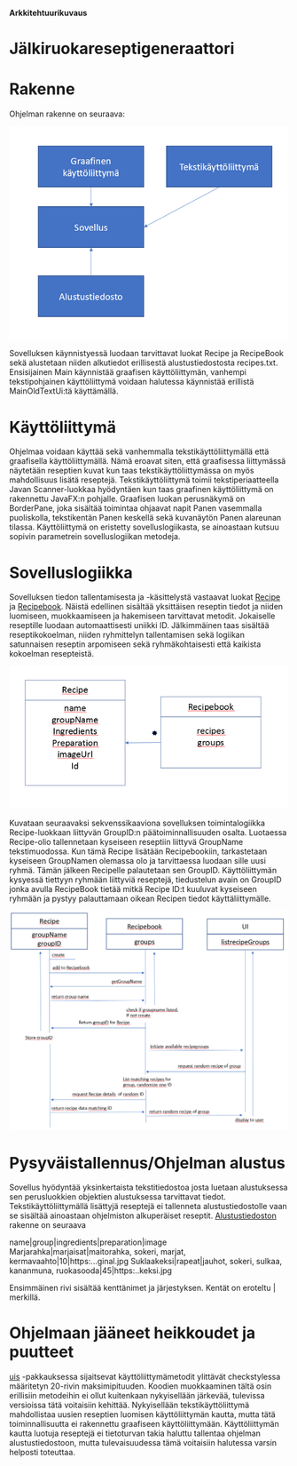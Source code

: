 **Arkkitehtuurikuvaus**

# Jälkiruokareseptigeneraattori

# Rakenne #
Ohjelman rakenne on seuraava:

<img src="https://github.com/melting8snowman/ot-harjoitustyo/blob/master/dokumentaatio/rakenne.png" width="560">

Sovelluksen käynnistyessä luodaan tarvittavat luokat Recipe ja RecipeBook sekä alustetaan niiden alkutiedot erillisestä alustustiedostosta recipes.txt. Ensisijainen Main käynnistää graafisen käyttöliittymän, vanhempi tekstipohjainen käyttöliittymä voidaan halutessa käynnistää erillistä MainOldTextUi:tä käyttämällä.

# Käyttöliittymä #
Ohjelmaa voidaan käyttää sekä vanhemmalla tekstikäyttöliittymällä että graafisella käyttöliittymällä. Nämä eroavat siten, että graafisessa liittymässä näytetään reseptien kuvat kun taas tekstikäyttöliittymässa on myös mahdollisuus lisätä reseptejä. 
Tekstikäyttöliittymä toimii tekstiperiaatteella Javan Scanner-luokkaa hyödyntäen kun taas graafinen käyttöliittymä on rakennettu JavaFX:n pohjalle. Graafisen luokan perusnäkymä on BorderPane, joka sisältää toimintaa ohjaavat napit Panen vasemmalla puoliskolla, tekstikentän Panen keskellä sekä kuvanäytön Panen alareunan tilassa. Käyttöliittymä on eristetty sovelluslogiikasta, se ainoastaan kutsuu sopivin parametrein sovelluslogiikan metodeja.

# Sovelluslogiikka #
 

Sovelluksen tiedon tallentamisesta ja -käsittelystä vastaavat luokat [Recipe](https://github.com/melting8snowman/ot-harjoitustyo/blob/master/Jalkiruokareseptigeneraattori/src/main/java/jalkiruokareseptigeneraattori/blogic/Recipe.java) ja [Recipebook](https://github.com/melting8snowman/ot-harjoitustyo/blob/master/Jalkiruokareseptigeneraattori/src/main/java/jalkiruokareseptigeneraattori/blogic/Recipebook.java). Näistä edellinen sisältää yksittäisen reseptin tiedot ja niiden luomiseen, muokkaamiseen ja hakemiseen tarvittavat metodit. Jokaiselle reseptille luodaan automaattisesti uniikki ID. Jälkimmäinen taas sisältää reseptikokoelman, niiden ryhmittelyn tallentamisen sekä logiikan satunnaisen reseptin arpomiseen sekä ryhmäkohtaisesti että kaikista kokoelman resepteistä.  

<img src="https://github.com/melting8snowman/ot-harjoitustyo/blob/master/dokumentaatio/storing_classes.png" width="560">

Kuvataan seuraavaksi sekvenssikaaviona sovelluksen toimintalogiikka Recipe-luokkaan liittyvän GroupID:n päätoiminnallisuuden osalta. Luotaessa Recipe-olio tallennetaan kyseiseen reseptiin liittyvä GroupName tekstimuodossa. Kun tämä Recipe lisätään Recipebookiin, tarkastetaan kyseiseen GroupNamen olemassa olo ja tarvittaessa luodaan sille uusi ryhmä. Tämän jälkeen Recipelle palautetaan sen GroupID. Käyttöliittymän kysyessä tiettyyn ryhmään liittyviä reseptejä, tiedustelun avain on GroupID jonka avulla RecipeBook tietää mitkä Recipe ID:t kuuluvat kyseiseen ryhmään ja pystyy palauttamaan oikean Recipen tiedot käyttäliittymälle.

<img src="https://github.com/melting8snowman/ot-harjoitustyo/blob/master/dokumentaatio/recipeID_groupID_handling.png" width="760">

# Pysyväistallennus/Ohjelman alustus #
Sovellus hyödyntää yksinkertaista tekstitiedostoa josta luetaan alustuksessa sen perusluokkien objektien alustuksessa tarvittavat tiedot. Tekstikäyttöliittymällä lisättyjä reseptejä ei tallenneta alustustiedostolle vaan se sisältää ainoastaan ohjelmiston alkuperäiset reseptit. 
[Alustustiedoston](https://github.com/melting8snowman/ot-harjoitustyo/blob/master/Jalkiruokareseptigeneraattori/recipes.txt) rakenne on seuraava

name|group|ingredients|preparation|image
Marjarahka|marjaisat|maitorahka, sokeri, marjat, kermavaahto|10|https:...ginal.jpg
Suklaakeksi|rapeat|jauhot, sokeri, sulkaa, kananmuna, ruokasooda|45|https:..keksi.jpg

Ensimmäinen rivi sisältää kenttänimet ja järjestyksen. Kentät on eroteltu | merkillä.

# Ohjelmaan jääneet heikkoudet ja puutteet #
[uis](https://github.com/melting8snowman/ot-harjoitustyo/tree/master/Jalkiruokareseptigeneraattori/src/main/java/jalkiruokareseptigeneraattori/uis) -pakkauksessa
 sijaitsevat käyttöliittymämetodit ylittävät checkstylessa määritetyn 20-rivin maksimipituuden. Koodien muokkaaminen tältä osin erillisiin metodeihin ei ollut kuitenkaan nykyisellään järkevää, tulevissa versioissa tätä voitaisiin kehittää. Nykyisellään tekstikäyttöliittymä mahdollistaa uusien reseptien luomisen käyttöliittymän kautta, mutta tätä toiminnallisuutta ei rakennettu graafiseen käyttöliittymään. Käyttöliittymän kautta luotuja reseptejä ei tietoturvan takia haluttu tallentaa ohjelman alustustiedostoon, mutta tulevaisuudessa tämä voitaisiin halutessa varsin helposti toteuttaa.










